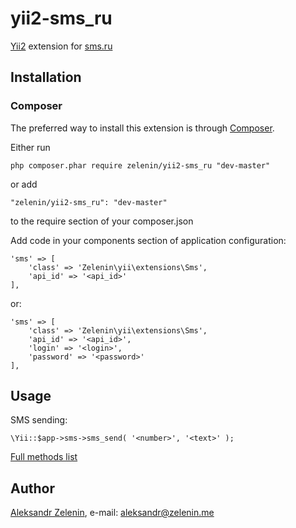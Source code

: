 # yii2-sms_ru

[Yii2](http://www.yiiframework.com) extension for [sms.ru](http://sms.ru)

## Installation

### Composer

The preferred way to install this extension is through [Composer](http://getcomposer.org/).

Either run

	php composer.phar require zelenin/yii2-sms_ru "dev-master"

or add

	"zelenin/yii2-sms_ru": "dev-master"

to the require section of your composer.json

Add code in your components section of application configuration:

	'sms' => [
		'class' => 'Zelenin\yii\extensions\Sms',
		'api_id' => '<api_id>'
	],

or:

	'sms' => [
		'class' => 'Zelenin\yii\extensions\Sms',
		'api_id' => '<api_id>',
		'login' => '<login>',
		'password' => '<password>'
	],

## Usage

SMS sending:

    \Yii::$app->sms->sms_send( '<number>', '<text>' );

[Full methods list](https://github.com/zelenin/sms_ru/blob/master/readme.md)

## Author

[Aleksandr Zelenin](https://github.com/zelenin/), e-mail: [aleksandr@zelenin.me](mailto:aleksandr@zelenin.me)